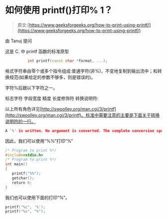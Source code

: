 # 如何使用 printf()打印% 1？

> 原文:[https://www.geeksforgeeks.org/how-to-print-using-printf/](https://www.geeksforgeeks.org/how-to-print-using-printf/)

由 Tanuj 提问

这是 C.
中 printf 函数的标准原型

```cpp
          int printf(const char *format, ...);

```

格式字符串由零个或多个指令组成:普通字符(非%)，不变地复制到输出流中；和转换规范(如果给定的参数不够多，则是错误的)。

字符%后跟以下字符之一。

标志字符
字段宽度
精度
长度修饰符
转换说明符:

以上所有角色详见[http://swoolley.org/man.cgi/3/printf](http://swoolley.org/man.cgi/3/printf)。标准中需要注意的主要是下面关于转换说明符的一行。

```cpp
A `%' is written. No argument is converted. The complete conversion specification is`%%'.

```

因此，我们可以使用“%%”打印“%”

```cpp
/* Program to print %*/
#include<stdio.h>
/* Program to print %*/
int main()
{
   printf("%%");
   getchar();
   return 0;
}
```

我们也可以使用下面的打印“%”。

```cpp
printf("%c", '%');
printf("%s", "%");
```
